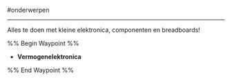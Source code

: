 #onderwerpen 

---
Alles te doen met kleine elektronica, componenten en breadboards!

%% Begin Waypoint %%
- **Vermogenelektronica**

%% End Waypoint %%
